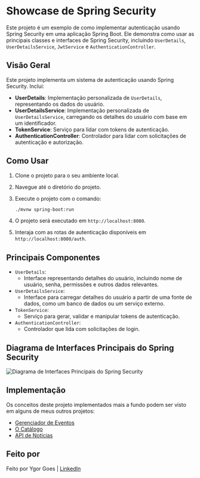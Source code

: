 # Showcase de Spring Security

Este projeto é um exemplo de como implementar autenticação usando Spring Security em uma aplicação Spring Boot. Ele demonstra como usar as principais classes e interfaces de Spring Security, incluindo `UserDetails`, `UserDetailsService`, `JwtService` e `AuthenticationController`.

## Visão Geral

Este projeto implementa um sistema de autenticação usando Spring Security. Inclui:

- **UserDetails**: Implementação personalizada de `UserDetails`, representando os dados do usuário.
- **UserDetailsService**: Implementação personalizada de `UserDetailsService`, carregando os detalhes do usuário com base em um identificador.
- **TokenService**: Serviço para lidar com tokens de autenticação.
- **AuthenticationController**: Controlador para lidar com solicitações de autenticação e autorização.

## Como Usar

1. Clone o projeto para o seu ambiente local.
2. Navegue até o diretório do projeto.
3. Execute o projeto com o comando:

    ```bash
    ./mvnw spring-boot:run
    ```

4. O projeto será executado em `http://localhost:8080`.
5. Interaja com as rotas de autenticação disponíveis em `http://localhost:8080/auth`.

## Principais Componentes

- `UserDetails`:
  - Interface representando detalhes do usuário, incluindo nome de usuário, senha, permissões e outros dados relevantes.
- `UserDetailsService`:
  - Interface para carregar detalhes do usuário a partir de uma fonte de dados, como um banco de dados ou um serviço externo.
- `TokenService`:
  - Serviço para gerar, validar e manipular tokens de autenticação.
- `AuthenticationController`:
  - Controlador que lida com solicitações de login.

## Diagrama de Interfaces Principais do Spring Security

![Diagrama de Interfaces Principais do Spring Security](https://i.imgur.com/Yc8kPSm.png)

## Implementação

Os conceitos deste projeto implementados mais a fundo podem ser visto em alguns de meus outros projetos:
- [Gerenciador de Eventos](https://github.com/YgorGoesSoares/event-manager-showcase)
- [O Catálogo](https://github.com/YgorGoesSoares/thecatalog-project)
- [API de Notícias](https://github.com/YgorGoesSoares/api-noticias/)

## Feito por

Feito por Ygor Goes | [LinkedIn](https://www.linkedin.com/in/ygor-goes)
